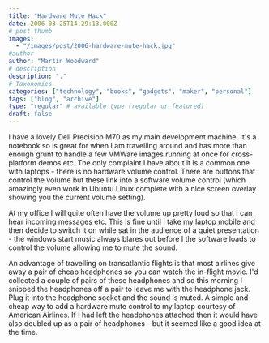 ```yaml
---
title: "Hardware Mute Hack"
date: 2006-03-25T14:29:13.000Z
# post thumb
images:
  - "/images/post/2006-hardware-mute-hack.jpg"
#author
author: "Martin Woodward"
# description
description: "."
# Taxonomies
categories: ["technology", "books", "gadgets", "maker", "personal"]
tags: ["blog", "archive"]
type: "regular" # available type (regular or featured)
draft: false
---
```

I have a lovely Dell Precision M70 as my main development machine.  It's a notebook so is great for when I am travelling around and has more than enough grunt to handle a few VMWare images running at once for cross-platform demos etc.  The only complaint I have about it is a common one with laptops - there is no hardware volume control.  There are buttons that control the volume but these link into a software volume control (which amazingly even work in Ubuntu Linux complete with a nice screen overlay showing you the current volume setting).

At my office I will quite often have the volume up pretty loud so that I can hear incoming messages etc.  This is fine until I take my laptop mobile and then decide to switch it on while sat in the audience of a quiet presentation - the windows start music always blares out before I the software loads to control the volume allowing me to mute the sound.

An advantage of travelling on transatlantic flights is that most airlines give away a pair of cheap headphones so you can watch the in-flight movie.  I'd collected a couple of pairs of these headphones and so this morning I snipped the headphones off a pair to leave me with the headphone jack.  Plug it into the headphone socket and the sound is muted.  A simple and cheap way to add a hardware mute control to my laptop courtesy of American Airlines.  If I had left the headphones attached then it would have also doubled up as a pair of headphones - but it seemed like a good idea at the time.